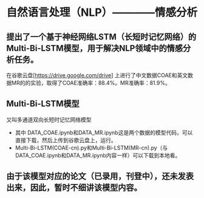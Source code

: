 # 自然语言处理（NLP）————情感分析

## 提出了一个基于神经网络LSTM（长短时记忆网络）的Multi-Bi-LSTM模型，用于解决NLP领域中的情感分析任务。

在谷歌云盘[https://drive.google.com/drive] 上进行了中文数据COAE和英文数据MR的的实验，取得了COAE准确率：88.4%。MR准确率：81.9%。


## Multi-Bi-LSTM模型
又叫多通道双向长短时记忆网络模型

* 其中 DATA_COAE.ipynb和DATA_MR.ipynb这是两个数据的模型代码，可以直接下载，然后上传到谷歌云盘上，运行。
* Multi-Bi-LSTM(COAE-cn).py和Multi-Bi-LSTM(MR-cn).py（与DATA_COAE.ipynb和DATA_MR.ipynb内容一样）可以下载到本地看。

## 由于该模型对应的论文（已录用，刊登中），还未发表出来，因此，暂时不细讲该模型内容。




